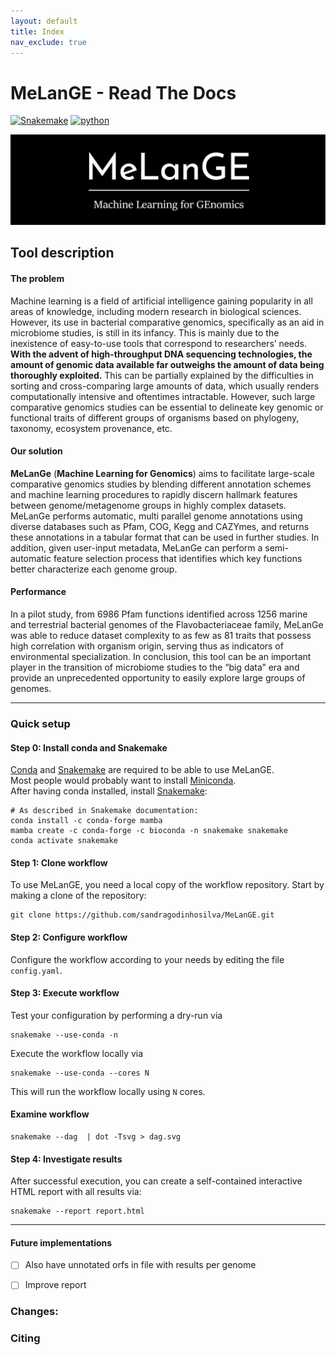 ```yaml
---
layout: default
title: Index
nav_exclude: true
---
```


# MeLanGE - Read The Docs 

[![Snakemake](https://img.shields.io/badge/snakemake-≥5.31-brightgreen.svg)](https://snakemake.bitbucket.io)
[![python](https://img.shields.io/badge/python-≥3.8-brightgreen.svg)](https://www.python.org/)

![Header](bitmap3.jpeg)

## Tool description
#### The problem
Machine learning is a field of artificial intelligence gaining popularity in all areas of knowledge, including modern research in biological sciences. However, its use in bacterial comparative genomics, specifically as an aid in microbiome studies, is still in its infancy. This is mainly due to the inexistence of easy-to-use tools that correspond to researchers’ needs. **With the advent of high-throughput DNA sequencing technologies, the amount of genomic data available far outweighs the amount of data being thoroughly exploited.** This can be partially explained by the difficulties in sorting and cross-comparing large amounts of data, which usually renders computationally intensive and oftentimes intractable. However, such large comparative genomics studies can be essential to delineate key genomic or functional traits of different groups of organisms based on phylogeny, taxonomy, ecosystem provenance, etc. 

#### Our solution
**MeLanGe** (**Machine Learning for Genomics**) aims to facilitate large-scale comparative genomics studies by blending different annotation schemes and machine learning procedures to rapidly discern hallmark features between genome/metagenome groups in highly complex datasets. MeLanGe performs automatic, multi parallel genome annotations using diverse databases such as Pfam, COG, Kegg and CAZYmes, and returns these annotations in a tabular format that can be used in further studies. In addition, given user-input metadata, MeLanGe can perform a semi-automatic feature selection process that identifies which key functions better characterize each genome group. 

#### Performance
In a pilot study, from 6986 Pfam functions identified across 1256 marine and terrestrial bacterial genomes of the Flavobacteriaceae family, MeLanGe was able to reduce dataset complexity to as few as 81 traits that possess high correlation with organism origin, serving thus as indicators of environmental specialization. In conclusion, this tool can be an important player in the transition of microbiome studies to the “big data” era and provide an unprecedented opportunity to easily explore large groups of genomes. 


* * *

### Quick setup

#### Step 0: Install conda and Snakemake
[Conda](https://conda.io/docs/) and
[Snakemake](https://snakemake.readthedocs.io) are required to be able to use
MeLanGE. \
Most people would probably want to install
[Miniconda](https://conda.io/miniconda.html). \
After having conda installed, install [Snakemake](https://snakemake.readthedocs.io/en/stable/getting_started/installation.html):

    # As described in Snakemake documentation:
    conda install -c conda-forge mamba
    mamba create -c conda-forge -c bioconda -n snakemake snakemake
    conda activate snakemake


#### Step 1: Clone workflow
To use MeLanGE, you need a local copy of the workflow repository. Start by
making a clone of the repository: 

    git clone https://github.com/sandragodinhosilva/MeLanGE.git

#### Step 2: Configure workflow
Configure the workflow according to your needs by editing the file
`config.yaml`.

#### Step 3: Execute workflow
Test your configuration by performing a dry-run via

    snakemake --use-conda -n

Execute the workflow locally via

    snakemake --use-conda --cores N

This will run the workflow locally using `N` cores. 

#### Examine workflow

    snakemake --dag  | dot -Tsvg > dag.svg

#### Step 4: Investigate results
After successful execution, you can create a self-contained interactive HTML report with all results via:

    snakemake --report report.html

* * *

#### Future implementations
- [ ] Also have unnotated orfs in file with results per genome
- [ ] Improve report


### Changes:

### Citing
